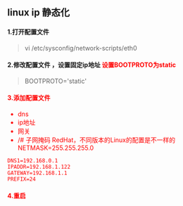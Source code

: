 ## linux ip 静态化
#### 1.打开配置文件
>vi /etc/sysconfig/network-scripts/eth0

#### 2.修改配置文件 ，设置固定ip地址 <font color='red'>设置BOOTPROTO为static</foot>
>BOOTPROTO='static'

#### 3.添加配置文件  
  + dns
  + ip地址
  + 网关
  + /# 子网掩码 RedHat，不同版本的Linux的配置是不一样的  NETMASK=255.255.255.0

```
DNS1=192.168.0.1
IPADDR=192.168.1.122
GATEWAY=192.168.1.1
PREFIX=24
```
#### 4.重启
>
